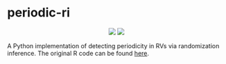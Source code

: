 # periodic-ri

<p align="center">
  <a href="https://www.ptoulis.com/s/astro_main.pdf"><img src="https://img.shields.io/badge/read-the_paper-3C1370.svg?style=flat"/></a>
  <a href="https://afeinstein20.github.io/periodic-ri/"><img src="https://img.shields.io/badge/read-the_docs-3C1370.svg?style=flat"/></a>
<!--  <a href="https://doi.org/10.21105/joss.02347">   <img src="https://joss.theoj.org/papers/10.21105/joss.02347/status.svg?color=D35968"></a> -->
</p>

A Python implementation of detecting periodicity in RVs via randomization inference. The original R code can be found <a href="https://github.com/ptoulis/ri-exoplanet-detection">here</a>.